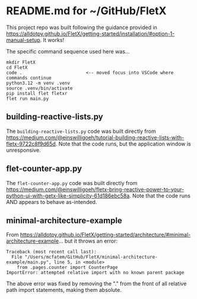 # README.md for ~/GitHub/FletX

This project repo was built following the guidance provided in https://alldotpy.github.io/FletX/getting-started/installation/#option-1-manual-setup.  It works!  

The specific command sequence used here was...

```
mkdir FletX
cd FletX
code .                        <-- moved focus into VSCode where commands continue
python3.12 -m venv .venv
source .venv/bin/activate
pip install flet fletxr 
flet run main.py 
```

## building-reactive-lists.py

The `building-reactive-lists.py` code was built directly from https://medium.com/@einswilligoeh/tutorial-building-reactive-lists-with-fletx-9722c8f9d65d.  Note that the code runs, but the application window is unresponsive.   

## flet-counter-app.py

The `flet-counter-app.py` code was built directly from https://medium.com/@einswilligoeh/fletx-bring-reactive-power-to-your-python-ui-with-getx-like-simplicity-61d186ebc58a.  Note that the code runs AND appears to behave as-intended.    

## minimal-architecture-example

From https://alldotpy.github.io/FletX/getting-started/architecture/#minimal-architecture-example...  but it throws an error:  

```
Traceback (most recent call last):
  File "/Users/mcfatem/GitHub/FletX/minimal-architecture-example/main.py", line 5, in <module>
    from .pages.counter import CounterPage
ImportError: attempted relative import with no known parent package
```

The above error was fixed by removing the "." from the front of all relative path import statements, making them absolute.   

